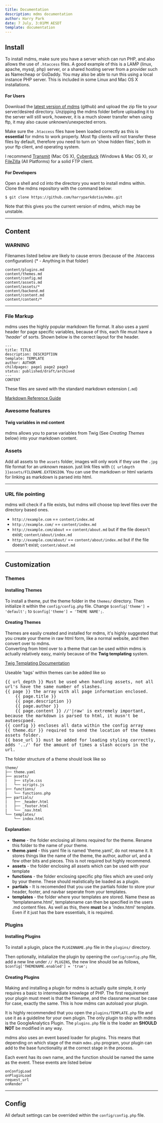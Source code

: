 ```yaml
---
title: Documentation
description: mdms documentation
author: Harry Park
date: 7 July, 3:01PM AESDT
template: documentation
---
```


## <span id="install">Install</span>
To install mdms, make sure you have a server which can run PHP, and also allows the use of `.htaccess` files. A good example of this is a LAMP (linux, apache, mysql, php) server, or a shared hosting server from a provider such as Namecheap or GoDaddy. You may also be able to run this using a local instance PHP server. This is included in some Linux and Mac OS X installations.

#### For Users

Download the [latest version of mdms](https://github.com/harryparkdotio/mdms/releases) (github) and upload the zip file to your server/desired directory. Unzipping the mdms folder before uploading it to the server will still work, however, it is a much slower transfer when using ftp, it may also cause unknown/unexpected errors.

Make sure the `.htaccess` files have been loaded correctly as this is **essential** for mdms to work properly. Most ftp clients will not transfer these files by default, therefore you need to turn on 'show hidden files', both in your ftp client, and operating system.

I recommend [Transmit](https://panic.com/transmit/) (Mac OS X), [Cyberduck](https://cyberduck.io/) (Windows & Mac OS X), or [FileZilla](https://filezilla-project.org/) (All Platforms) for a solid FTP client.

#### For Developers

Open a shell and cd into the directory you want to install mdms within. Clone the mdms repository with the command below:

```
$ git clone https://github.com/harryparkdotio/mdms.git
```

Note that this gives you the current version of mdms, which may be unstable.

- - -
## <span id="content">Content</span>

### WARNING
Filenames listed below are likely to cause errors (because of the .htaccess configuration)
(* - Anything in that folder)
```
content/plugins.md
content/themes.md
content/config.md
content/assets.md
content/assets/*
content/backend.md
content/content.md
content/content/*
```
- - -
### File Markup
mdms uses the highly popular markdown file format. It also uses a yaml header for page specific variables, because of this, each file must have a *'header'* of sorts. Shown below is the correct layout for the header.

```
---
title: TITLE
description: DESCRIPTION
template: TEMPLATE
author: AUTHOR
childpages: page1 page2 page3
status: published/draft/archived
---
CONTENT
```
These files are saved with the standard markdown extension (`.md`)

[Markdown Reference Guide](https://github.com/adam-p/markdown-here/wiki/Markdown-Cheatsheet)<br>

### Awesome features
#### Twig variables in md content
mdms allows you to parse variables from Twig (See *Creating Themes* below) into your markdown content.

### Assets
Add all assets to the `assets` folder, images will only work if they use the `.jpg` file format for an unknown reason. just link files with `{{ urldepth }}assets/FILENAME.EXTENSION`. You can use the markdown or html variants for linking as markdown is parsed into html.

- - -
### URL file pointing

mdms will check if a file exists, but mdms will choose top level files over the directory based ones.

- `http://example.com` 			== `content/index.md`
- `http://example.com/` 		== `content/index.md`
- `http://example.com/about` 	== `content/about.md` but if the file doesn't exist; `content/about/index.md`
- `http://example.com/about/` 	== `content/about/index.md` but if the file doesn't exist; `content/about.md`

---

## <span id="customization">Customization</span>
### Themes
#### Installing Themes
To install a theme, put the theme folder in the `themes/` directory. Then initialize it within the `config/config.php` file. Change `$config['theme'] = 'default';` to `$config['theme'] = 'THEME NAME';`.

#### Creating Themes
Themes are easily created and installed for mdms, it's highly suggested that you create your theme in raw html form, like a normal website, and then convert over to mdms.<br>
Converting from html over to a theme that can be used within mdms is actually relatively easy, mainly because of the **Twig templating** system.

[Twig Templating Documentation](http://twig.sensiolabs.org/documentation)

Useable 'tags' within themes can be added like so

<pre style="white-space:pre-wrap;">
&#123;&#123; url_depth &#125;&#125; Must be used when handling assets, not all url's have the same number of slashes.
&#123;&#123; page &#125;&#125; the array with all page information enclosed.
	&#123;&#123; page.title &#125;&#125;
	&#123;&#123; page.description &#125;&#125;
	&#123;&#123; page.author &#125;&#125;
	&#123;&#123; page.content &#125;&#125; //'|raw' is extremely important, because the markdown is parsed to html, it musn't be autoescpaed.
&#123;&#123; config &#125;&#125; encloses all data within the config array
&#123;&#123; theme.dir &#125;&#125; required to send the location of the themes assets folder.
&#123;&#123; base_url &#125;&#125; must be added for loading styling correctly, adds '../' for the amount of times a slash occurs in the url.
</pre>

The folder structure of a theme should look like so
```
theme/
├── theme.yaml
├── assets/
|   ├── style.css
|   └── scripts.js
├── functions/
|	└── functions.php
├── partials/
|   ├── _header.html
|	├── _footer.html
|   └── _nav.html
└── templates/
    └── index.html
```
#### Explanation:
- **theme** - the folder enclosing all items required for the theme. Rename this folder to the name of your theme.
- **theme.yaml** - this yaml file is named 'theme.yaml', do not rename it. It stores things like the name of the theme, the author, author url, and a few other bits and pieces. This is not required but highly recommend.
- **assets** - the folder enclosing all assets which can be used with your template
- **functions** - the folder enclosing specific php files which are used only by your theme. These should realistically be loaded as a plugin.
- **partials** - It is recomended that you use the partials folder to store your header, footer, and navbar seperate from your templates.
- **templates** - the folder where your templates are stored. Name these as 'templatename.html', templatename can then be specified in the users .md content files. As well as this, there **must** be a 'index.html' template. Even if it just has the bare essentials, it is required.

### Plugins
#### Installing Plugins
To install a plugin, place the `PLUGINNAME.php` file in the `plugins/` directory.

Then optionally, initalialize the plugin by opening the `config/config.php` file, add a new line under `// PLUGINS`, the new line should be as follows, `$config['THEMENAME.enabled'] = 'true';`

#### Creating Plugins
Making and installing a plugin for mdms is actually quite simple, it only requires a basic to intermediate knowlege of PHP.
The first requirement your plugin must meet is that the filename, and the classname must be case for case, exactly the same. This is how mdms can autoload your plugin.

It is highly recommended that you open the `plugins/TEMPLATE.php` file and use it as a guideline for your own plugin. The only plugin to ship with mdms is the GoogleAnalytics Plugin. The `plugins.php` file is the loader an **SHOULD NOT** be modified in any way.

mdms also uses an event based loader for plugins. This means that depending on which stage of the main `mdms.php` program, your plugin can add to the base functionality at the correct stage in the process.

Each event has its own name, and the function should be named the same as the event. These events are listed below
```
onConfigLoad
onPluginLoad
request_url
onRender
```

- - -

## <span id="config">Config</span>
All default settings can be overrided within the `config/config.php` file.